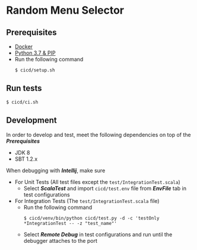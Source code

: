 # Random Menu Selector

## Prerequisites
- [Docker](https://www.docker.com)
- [Python 3.7 & PIP](https://www.python.org/downloads)
- Run the following command
  ```
  $ cicd/setup.sh
  ```

## Run tests
```
$ cicd/ci.sh
```

## Development
In order to develop and test, meet the following dependencies on top of the **_Prerequisites_**
- JDK 8
- SBT 1.2.x

When debugging with **_Intellij_**, make sure
- For Unit Tests (All test files except the `test/IntegrationTest.scala`)
  - Select **_ScalaTest_** and import `cicd/test.env` file from **_EnvFile_** tab in test configurations
- For Integration Tests (The `test/IntegrationTest.scala` file)
  - Run the following command
    ```
    $ cicd/venv/bin/python cicd/test.py -d -c 'testOnly *IntegrationTest -- -z "test_name"'
    ```
  - Select **_Remote Debug_** in test configurations and run until the debugger attaches to the port

